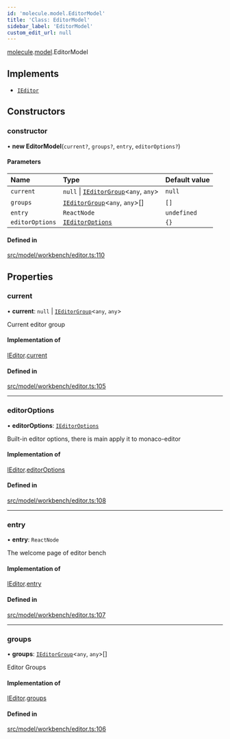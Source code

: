 ```yaml
---
id: 'molecule.model.EditorModel'
title: 'Class: EditorModel'
sidebar_label: 'EditorModel'
custom_edit_url: null
---
```


[molecule](../namespaces/molecule).[model](../namespaces/molecule.model).EditorModel

## Implements

-   [`IEditor`](../interfaces/molecule.model.IEditor)

## Constructors

### constructor

• **new EditorModel**(`current?`, `groups?`, `entry`, `editorOptions?`)

#### Parameters

| Name            | Type                                                                                 | Default value |
| :-------------- | :----------------------------------------------------------------------------------- | :------------ |
| `current`       | `null` \| [`IEditorGroup`](../interfaces/molecule.model.IEditorGroup)<`any`, `any`\> | `null`        |
| `groups`        | [`IEditorGroup`](../interfaces/molecule.model.IEditorGroup)<`any`, `any`\>[]         | `[]`          |
| `entry`         | `ReactNode`                                                                          | `undefined`   |
| `editorOptions` | [`IEditorOptions`](../namespaces/molecule.model#ieditoroptions)                      | `{}`          |

#### Defined in

[src/model/workbench/editor.ts:110](https://github.com/DTStack/molecule/blob/46c80551/src/model/workbench/editor.ts#L110)

## Properties

### current

• **current**: `null` \| [`IEditorGroup`](../interfaces/molecule.model.IEditorGroup)<`any`, `any`\>

Current editor group

#### Implementation of

[IEditor](../interfaces/molecule.model.IEditor).[current](../interfaces/molecule.model.IEditor#current)

#### Defined in

[src/model/workbench/editor.ts:105](https://github.com/DTStack/molecule/blob/46c80551/src/model/workbench/editor.ts#L105)

---

### editorOptions

• **editorOptions**: [`IEditorOptions`](../namespaces/molecule.model#ieditoroptions)

Built-in editor options, there is main apply it to monaco-editor

#### Implementation of

[IEditor](../interfaces/molecule.model.IEditor).[editorOptions](../interfaces/molecule.model.IEditor#editoroptions)

#### Defined in

[src/model/workbench/editor.ts:108](https://github.com/DTStack/molecule/blob/46c80551/src/model/workbench/editor.ts#L108)

---

### entry

• **entry**: `ReactNode`

The welcome page of editor bench

#### Implementation of

[IEditor](../interfaces/molecule.model.IEditor).[entry](../interfaces/molecule.model.IEditor#entry)

#### Defined in

[src/model/workbench/editor.ts:107](https://github.com/DTStack/molecule/blob/46c80551/src/model/workbench/editor.ts#L107)

---

### groups

• **groups**: [`IEditorGroup`](../interfaces/molecule.model.IEditorGroup)<`any`, `any`\>[]

Editor Groups

#### Implementation of

[IEditor](../interfaces/molecule.model.IEditor).[groups](../interfaces/molecule.model.IEditor#groups)

#### Defined in

[src/model/workbench/editor.ts:106](https://github.com/DTStack/molecule/blob/46c80551/src/model/workbench/editor.ts#L106)
